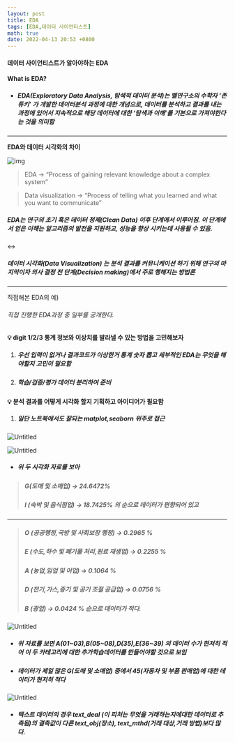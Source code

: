 ```yaml
---
layout: post
title: EDA
tags: [EDA,데이터 사이언티스트]
math: true
date: 2022-04-13 20:53 +0800
---
```


#### 데이터 사이언티스트가 알아야하는 EDA


**What is EDA?**

- ##### EDA(Exploratory Data Analysis, 탐색적 데이터 분석)는 벨연구소의 수학자 ‘존 튜키’ 가 개발한 데이터분석 과정에 대한 개념으로, 데이터를 분석하고 결과를 내는 과정에 있어서 지속적으로 해당 데이터에 대한 ‘탐색과 이해’를 기본으로 가져야한다는 것을 의미함

***


**EDA와 데이터 시각화의 차이**

![img](https://s3.us-west-2.amazonaws.com/secure.notion-static.com/bfa6d910-5ac7-45ef-ac33-a71b5029169f/Untitled.png?X-Amz-Algorithm=AWS4-HMAC-SHA256&X-Amz-Content-Sha256=UNSIGNED-PAYLOAD&X-Amz-Credential=AKIAT73L2G45EIPT3X45%2F20221130%2Fus-west-2%2Fs3%2Faws4_request&X-Amz-Date=20221130T161233Z&X-Amz-Expires=86400&X-Amz-Signature=22fa8c54dfdecb5dc492552a7acd88155bdddaea936264ceb6d4521dfaeb100f&X-Amz-SignedHeaders=host&response-content-disposition=filename%3D%22Untitled.png%22&x-id=GetObject)

> EDA → “Process of gaining relevant knowledge about a complex system”

> Data visualization → “Process of telling what you learned and what you want to communicate”


##### EDA는 연구의 초기 혹은 데이터 정제(Clean Data) 이후 단계에서 이루어짐. 이 단계에서 얻은 이해는 알고리즘의 발전을 지원하고, 성능을 향상 시키는데 사용될 수 있음.

↔

##### 데이터 시각화(Data Visualization) 는 분석 결과를 커뮤니케이션 하기 위해 연구의 마지막이자 의사 결정 전 단계(Decision making)에서 주로 행해지는 방법론



*** 

직접해본 EDA의 예)

###### 직접 진행한 EDA과정 중 일부를 공개한다.


#### 💡 digit 1/2/3 통계 정보와 이상치를 발라낼 수 있는 방법을 고민해보자   

1. ##### 우선 입력이 없거나 결과코드가 이상한거 통계 숫자 뽑고 세부적인 EDA는 무엇을 해야할지 고민이 필요함
2. ##### 학습/검증/평가 데이터 분리하여 준비



#### 💡 분석 결과를 어떻게 시각화 할지 기획하고 아이디어가 필요함

1. ##### 일단 노트북에서도 잘되는 matplot,seaborn 위주로 접근


![Untitled](https://s3.us-west-2.amazonaws.com/secure.notion-static.com/b792c9de-7929-4faa-b091-0df475ed484b/Untitled.png?X-Amz-Algorithm=AWS4-HMAC-SHA256&X-Amz-Content-Sha256=UNSIGNED-PAYLOAD&X-Amz-Credential=AKIAT73L2G45EIPT3X45%2F20221130%2Fus-west-2%2Fs3%2Faws4_request&X-Amz-Date=20221130T162035Z&X-Amz-Expires=86400&X-Amz-Signature=d5a762af013fe72c2712af74b52891bbe1e0af4cb7e10c58c3367f9e40285b10&X-Amz-SignedHeaders=host&response-content-disposition=filename%3D%22Untitled.png%22&x-id=GetObject)

![Untitled](https://s3.us-west-2.amazonaws.com/secure.notion-static.com/4a8df7b4-b087-4bb4-87d9-77d47f1135a4/Untitled.png?X-Amz-Algorithm=AWS4-HMAC-SHA256&X-Amz-Content-Sha256=UNSIGNED-PAYLOAD&X-Amz-Credential=AKIAT73L2G45EIPT3X45%2F20221130%2Fus-west-2%2Fs3%2Faws4_request&X-Amz-Date=20221130T162100Z&X-Amz-Expires=86400&X-Amz-Signature=08d3ad4c831418eb8727bffc61056a31480c4439513c85d6da8226a6b48497cc&X-Amz-SignedHeaders=host&response-content-disposition=filename%3D%22Untitled.png%22&x-id=GetObject)

- ##### 위 두 시각화 자료를 보아
    
> ##### G(도매 및 소매업) →  24.6472%
> ##### I (숙박 및 음식점업) → 18.7425% 의 순으로 데이터가 편향되어 있고
    
***

> ##### O (공공행정,국방 및 사회보장 행정) →  0.2965 %
> ##### E (수도,하수 및 폐기물 처리,원료 재생업) →  0.2255 %
> #####     A (농업,임업 및 어업) →  0.1064 %
> #####     D (전기,가스,증기 및 공기 조절 공급업) → 0.0756 %
> #####     B (광업) → 0.0424 %  순으로 데이터가 적다.

![Untitled](https://s3.us-west-2.amazonaws.com/secure.notion-static.com/c7b21916-ce30-4b75-b1ac-564ece668a9f/Untitled.png?X-Amz-Algorithm=AWS4-HMAC-SHA256&X-Amz-Content-Sha256=UNSIGNED-PAYLOAD&X-Amz-Credential=AKIAT73L2G45EIPT3X45%2F20221130%2Fus-west-2%2Fs3%2Faws4_request&X-Amz-Date=20221130T162156Z&X-Amz-Expires=86400&X-Amz-Signature=94ea51cbf4fa206fc75e09154781aecb364cb7774c76bf7ecdf6d6d971a20215&X-Amz-SignedHeaders=host&response-content-disposition=filename%3D%22Untitled.png%22&x-id=GetObject)

- ##### 위 자료를 보면 A(01~03),B(05~08),D(35),E(36~39) 의 데이터 수가 현저히 적어 이 두 카테고리에 대한 추가학습데이터를 만들어야할 것으로 보임
- ##### 데이터가 제일 많은 G(도매 및 소매업) 중에서 45(자동차 및 부품 판매업)에 대한 데이터가 현저히 적다


![Untitled](https://s3.us-west-2.amazonaws.com/secure.notion-static.com/4617c33e-b333-4e9a-9192-c8b7e578675b/Untitled.png?X-Amz-Algorithm=AWS4-HMAC-SHA256&X-Amz-Content-Sha256=UNSIGNED-PAYLOAD&X-Amz-Credential=AKIAT73L2G45EIPT3X45%2F20221130%2Fus-west-2%2Fs3%2Faws4_request&X-Amz-Date=20221130T162222Z&X-Amz-Expires=86400&X-Amz-Signature=4ea29803915554d944b4faf6dadd4a2a7f1e88282ecea03ca665fdc7b7e4c3c1&X-Amz-SignedHeaders=host&response-content-disposition=filename%3D%22Untitled.png%22&x-id=GetObject)

- ##### 텍스트 데이터의 경우 text_deal (이 피처는 무엇을 거래하는지에대한 데이터로 추측됨)의 결측값이 다른 text_obj(장소), text_mthd(거래 대상,거래 방법)보다 많다.


